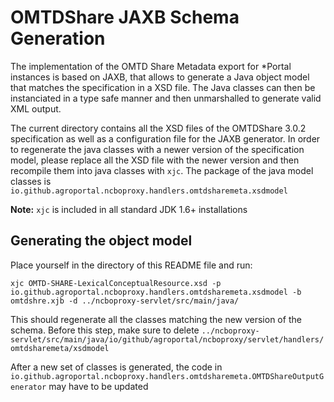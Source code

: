 # OMTDShare JAXB Schema Generation 

The implementation of the OMTD Share Metadata export for *Portal instances is based on JAXB, that allows to generate a Java object model that matches the specification in a XSD file. The Java classes can then be instanciated in a type safe manner and then unmarshalled to generate valid XML output. 

The current directory contains all the XSD files of the OMTDShare 3.0.2 specification as well as a configuration file for the JAXB generator. In order to regenerate the java classes with a newer version of the specification model, please replace all the XSD file with the newer version and then recompile them into java classes with `xjc`. The package of the java model classes is `io.github.agroportal.ncboproxy.handlers.omtdsharemeta.xsdmodel`

**Note:** `xjc` is included in all standard JDK 1.6+ installations 

## Generating the object model

Place yourself in the directory of this README file and run: 

```Shell
xjc OMTD-SHARE-LexicalConceptualResource.xsd -p io.github.agroportal.ncboproxy.handlers.omtdsharemeta.xsdmodel -b omtdshre.xjb -d ../ncboproxy-servlet/src/main/java/
```

This should regenerate all the classes matching the new version of the schema. Before this step, make sure to delete `../ncboproxy-servlet/src/main/java/io/github/agroportal/ncboproxy/servlet/handlers/omtdsharemeta/xsdmodel`

After a new set of classes is generated, the code in `io.github.agroportal.ncboproxy.handlers.omtdsharemeta.OMTDShareOutputGenerator` may have to be updated 